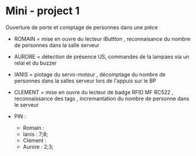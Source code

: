 # Mini - project 1
Ouverture de porte et comptage de personnes dans une piéce

- ROMAIN  = mise en ouvre du lecteur iButtton , reconnaisance du nombre de personnes dans la salle serveur
- AURORE  = détection de présence US, commandes de la lampaes via un relai et du buzzer
- IANIS   = piotage du servo-moteur ,  décomptage du nombre de personnes dans la salles serveur lors de l'appuis sur le BP
- CLEMENT = mise en ouvre du lecteur de badge RFID MF RC522 , reconnaissance des tags , incremantation du nombre de personne dans le serveur 

- PIN :
  - Romain  :
  - Ianis   : 7;8;
  - Clément : 
  - Aurore  : 2;3;
